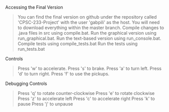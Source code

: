
Accessing the Final Version
  > You can find the final version on github under the repository called 'CPSC-233-Project' with the user 'gabpili' as the host.
  > You will need to download everything within the master branch.
  > Compile changes to .java files in src using compile.bat.
  > Run the graphical version using run_graphical.bat.
  > Run the text-based version using run_console.bat.
  > Compile tests using compile_tests.bat
  > Run the tests using run_tests.bat

Controls     
  > Press 'w' to accelerate.
  > Press 's' to brake.
  > Press 'a' to turn left.
  > Press 'd' to turn right.
  > Press 'f' to use the pickups.
  
Debugging Controls
  > Press 'q' to rotate counter-clockwise
  > Press 'e' to rotate clockwise
  > Press 'z' to accelerate left
  > Press 'c' to accelerate right
  > Press 'k' to pause
  > Press 'j' to unpause
  

